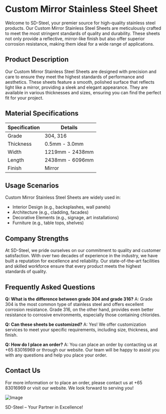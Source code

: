 # Custom Mirror Stainless Steel Sheet

Welcome to SD-Steel, your premier source for high-quality stainless steel products. Our Custom Mirror Stainless Steel Sheets are meticulously crafted to meet the most stringent standards of quality and durability. These sheets not only provide a reflective, mirror-like finish but also offer superior corrosion resistance, making them ideal for a wide range of applications.

## Product Description
Our Custom Mirror Stainless Steel Sheets are designed with precision and care to ensure they meet the highest standards of performance and aesthetics. These sheets feature a smooth, polished surface that reflects light like a mirror, providing a sleek and elegant appearance. They are available in various thicknesses and sizes, ensuring you can find the perfect fit for your project.

## Material Specifications
| Specification | Details |
|---------------|---------|
| Grade         | 304, 316 |
| Thickness     | 0.5mm - 3.0mm |
| Width         | 1219mm - 2438mm |
| Length        | 2438mm - 6096mm |
| Finish        | Mirror |

## Usage Scenarios
Custom Mirror Stainless Steel Sheets are widely used in:
- Interior Design (e.g., backsplashes, wall panels)
- Architecture (e.g., cladding, facades)
- Decorative Elements (e.g., signage, art installations)
- Furniture (e.g., table tops, shelves)

## Company Strengths
At SD-Steel, we pride ourselves on our commitment to quality and customer satisfaction. With over two decades of experience in the industry, we have built a reputation for excellence and reliability. Our state-of-the-art facilities and skilled workforce ensure that every product meets the highest standards of quality.

## Frequently Asked Questions
**Q: What is the difference between grade 304 and grade 316?**
A: Grade 304 is the most common type of stainless steel and offers excellent corrosion resistance. Grade 316, on the other hand, provides even better resistance to corrosive environments, especially those containing chlorides.

**Q: Can these sheets be customized?**
A: Yes! We offer customization services to meet your specific requirements, including size, thickness, and finish.

**Q: How do I place an order?**
A: You can place an order by contacting us at +65 83016969 or through our website. Our team will be happy to assist you with any questions and help you place your order.

## Contact Us
For more information or to place an order, please contact us at +65 83016969 or visit our website. We look forward to serving you!

![Image](https://github.com/user-attachments/assets/2567258e-e124-4816-932d-1809bd27ef0b)

SD-Steel – Your Partner in Excellence!